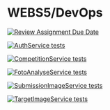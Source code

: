 # WEBS5/DevOps

[![Review Assignment Due Date](https://classroom.github.com/assets/deadline-readme-button-24ddc0f5d75046c5622901739e7c5dd533143b0c8e959d652212380cedb1ea36.svg)](https://classroom.github.com/a/B9F4RYVR)

[![AuthService tests](https://github.com/Qoen1/websDevops/actions/workflows/authServiceTests.yml/badge.svg)](https://github.com/Qoen1/websDevops/actions/workflows/authServiceTests.yml)

[![CompetitionService tests](https://github.com/Qoen1/websDevops/actions/workflows/competitionServiceTests.yml/badge.svg)](https://github.com/Qoen1/websDevops/actions/workflows/competitionServiceTests.yml)

[![FotoAnalyseService tests](https://github.com/Qoen1/websDevops/actions/workflows/fotoAnalyseServiceTests.yml/badge.svg)](https://github.com/Qoen1/websDevops/actions/workflows/fotoAnalyseServiceTests.yml)

[![SubmissionImageService tests](https://github.com/Qoen1/websDevops/actions/workflows/submissionImageServiceTests.yml/badge.svg)](https://github.com/Qoen1/websDevops/actions/workflows/submissionImageServiceTests.yml)

[![TargetImageService tests](https://github.com/Qoen1/websDevops/actions/workflows/targetImageServiceTests.yml/badge.svg)](https://github.com/Qoen1/websDevops/actions/workflows/targetImageServiceTests.yml)
